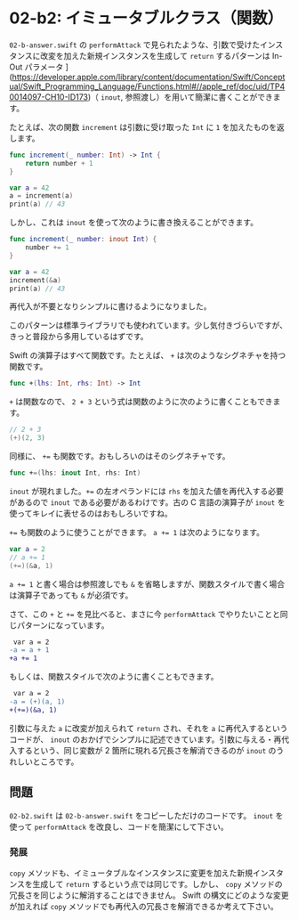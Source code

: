 # 02-b2: イミュータブルクラス（関数）

`02-b-answer.swift` の `performAttack` で見られたような、引数で受けたインスタンスに改変を加えた新規インスタンスを生成して `return` するパターンは In-Out パラメータ ](https://developer.apple.com/library/content/documentation/Swift/Conceptual/Swift_Programming_Language/Functions.html#//apple_ref/doc/uid/TP40014097-CH10-ID173)（ `inout`, 参照渡し）を用いて簡潔に書くことができます。

たとえば、次の関数 `increment` は引数に受け取った `Int` に `1` を加えたものを返します。

```swift
func increment(_ number: Int) -> Int {
    return number + 1
}

var a = 42
a = increment(a)
print(a) // 43
```

しかし、これは `inout` を使って次のように書き換えることができます。

```swift
func increment(_ number: inout Int) {
    number += 1
}

var a = 42
increment(&a)
print(a) // 43
```

再代入が不要となりシンプルに書けるようになりました。

このパターンは標準ライブラリでも使われています。少し気付きづらいですが、きっと普段から多用しているはずです。

Swift の演算子はすべて関数です。たとえば、 `+` は次のようなシグネチャを持つ関数です。

```swift
func +(lhs: Int, rhs: Int) -> Int
```

`+` は関数なので、 `2 + 3` という式は関数のように次のように書くこともできます。

```swift
// 2 + 3
(+)(2, 3)
```

同様に、 `+=` も関数です。おもしろいのはそのシグネチャです。

```swift
func +=(lhs: inout Int, rhs: Int)
```

`inout` が現れました。`+=` の左オペランドには `rhs` を加えた値を再代入する必要があるので `inout` である必要があるわけです。古の C 言語の演算子が `inout` を使ってキレイに表せるのはおもしろいですね。

`+=` も関数のように使うことができます。 `a += 1` は次のようになります。

```swift
var a = 2
// a += 1
(+=)(&a, 1)
```

`a += 1` と書く場合は参照渡しでも `&` を省略しますが、関数スタイルで書く場合は演算子であっても `&` が必須です。

さて、この `+` と `+=` を見比べると、まさに今 `performAttack` でやりたいことと同じパターンになっています。

```diff
 var a = 2
-a = a + 1
+a += 1
```

もしくは、関数スタイルで次のように書くこともできます。

```diff
 var a = 2
-a = (+)(a, 1)
+(+=)(&a, 1)
```

引数に与えた `a` に改変が加えられて `return` され、それを `a` に再代入するというコードが、 `inout` のおかげでシンプルに記述できています。引数に与える・再代入するという、同じ変数が 2 箇所に現れる冗長さを解消できるのが `inout` のうれしいところです。

## 問題

`02-b2.swift` は `02-b-answer.swift` をコピーしただけのコードです。 `inout` を使って `performAttack` を改良し、コードを簡潔にして下さい。

### 発展

`copy` メソッドも、イミュータブルなインスタンスに変更を加えた新規インスタンスを生成して `return` するという点では同じです。しかし、 `copy` メソッドの冗長さを同じように解消することはできません。 Swift の構文にどのような変更が加えれば `copy` メソッドでも再代入の冗長さを解消できるか考えて下さい。
